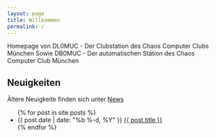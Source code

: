 ```yaml
---
layout: page
title: Willkommen
permalink: /
---
```


Homepage von DL0MUC - Der Clubstation des Chaos Computer Clubs München 
Sowie DB0MUC - Der automatischen Station des Chaos Computer Club München

## Neuigkeiten

Ältere Neuigkeite finden sich unter <a href="/news" title="News">News</a>

<ul id="posts" class="posts">
{% for post in site.posts %}
    <li>
        <span class="post-date">{{ post.date | date: "%b %-d, %Y" }}</span>
        <a class="post-link" href="{{ post.url | prepend: site.baseurl }}">{{ post.title }}</a>
    </li>
{% endfor %}
</ul>
